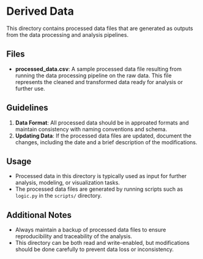 # Derived Data

This directory contains processed data files that are generated as outputs from the data processing and analysis pipelines.

## Files

- **processed_data.csv**: A sample processed data file resulting from running the data processing pipeline on the raw data. This file represents the cleaned and transformed data ready for analysis or further use.

## Guidelines

1. **Data Format**: All processed data should be in approated formats and maintain consistency with naming conventions and schema.
2. **Updating Data**: If the processed data files are updated, document the changes, including the date and a brief description of the modifications.

## Usage

- Processed data in this directory is typically used as input for further analysis, modeling, or visualization tasks.
- The processed data files are generated by running scripts such as `logic.py` in the `scripts/` directory.

## Additional Notes

- Always maintain a backup of processed data files to ensure reproducibility and traceability of the analysis.
- This directory can be both read and write-enabled, but modifications should be done carefully to prevent data loss or inconsistency.
